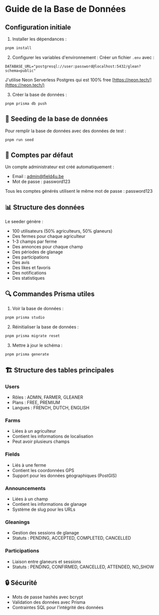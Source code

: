 # Guide de la Base de Données

## Configuration initiale

1. Installer les dépendances :

```bash
pnpm install
```

2. Configurer les variables d'environnement :
   Créer un fichier `.env` avec :

```
DATABASE_URL="postgresql://user:password@localhost:5432/glean?schema=public"
```

J'utilise Neon Serverless Postgres qui est 100% free [https://neon.tech/](https://neon.tech/)

3. Créer la base de données :

```bash
pnpm prisma db push
```

## 🌱 Seeding de la base de données

Pour remplir la base de données avec des données de test :

```bash
pnpm run seed
```

## 👤 Comptes par défaut

Un compte administrateur est créé automatiquement :

- Email : admin@field4u.be
- Mot de passe : password123

Tous les comptes générés utilisent le même mot de passe : password123

## 📊 Structure des données

Le seeder génère :

- 100 utilisateurs (50% agriculteurs, 50% glaneurs)
- Des fermes pour chaque agriculteur
- 1-3 champs par ferme
- Des annonces pour chaque champ
- Des périodes de glanage
- Des participations
- Des avis
- Des likes et favoris
- Des notifications
- Des statistiques

## 🔍 Commandes Prisma utiles

1. Voir la base de données :

```bash
pnpm prisma studio
```

2. Réinitialiser la base de données :

```bash
pnpm prisma migrate reset
```

3. Mettre à jour le schéma :

```bash
pnpm prisma generate
```

## 🏗️ Structure des tables principales

### Users

- Rôles : ADMIN, FARMER, GLEANER
- Plans : FREE, PREMIUM
- Langues : FRENCH, DUTCH, ENGLISH

### Farms

- Liées à un agriculteur
- Contient les informations de localisation
- Peut avoir plusieurs champs

### Fields

- Liés à une ferme
- Contient les coordonnées GPS
- Support pour les données géographiques (PostGIS)

### Announcements

- Liées à un champ
- Contient les informations de glanage
- Système de slug pour les URLs

### Gleanings

- Gestion des sessions de glanage
- Statuts : PENDING, ACCEPTED, COMPLETED, CANCELLED

### Participations

- Liaison entre glaneurs et sessions
- Statuts : PENDING, CONFIRMED, CANCELLED, ATTENDED, NO_SHOW

## 🔒 Sécurité

- Mots de passe hashés avec bcrypt
- Validation des données avec Prisma
- Contraintes SQL pour l'intégrité des données
